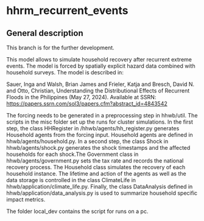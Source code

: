 # hhrm_recurrent_events

## General description

This branch is for the further development.

This model allows to simulate household recovery after recurrent extreme events.
The model is forced by spatially explicit hazard data combined with household surveys. The model is described in:

Sauer, Inga and Walsh, Brian James and Frieler, Katja and Bresch, David N. and Otto, Christian, Understanding the Distributional Effects of Recurrent Floods in the Philippines (May 27, 2024). Available at SSRN: https://papers.ssrn.com/sol3/papers.cfm?abstract_id=4843542

The forcing needs to be generated in a preprocessing step in hhwb/util.
The scripts in the misc folder set up the runs for cluster simulations.
In the first step, the class HHRegister in /hhwb/agents/hh_register.py 
generates Household agents from the forcing input. Household agents are
defined in hhwb/agents/household.py. In a second step, the class Shock in
hhwb/agents/shock.py generates the shock timestamps and the affected
households for each shock.The Government class in hhwb/agents/government.py
sets the tax rate and records the national recovery process. The Household
class simulates the recovery of each household instance. 
The lifetime and action of the agents as well as the data storage is controlled in the class ClimateLife in hhwb/application/climate_life.py. Finally, the class DataAnalysis defined in hhwb/application/data_analysis.py is used to
summarize household specific impact metrics.

The folder local_dev contains the script for runs on a pc.
